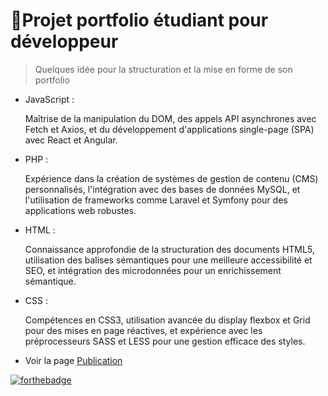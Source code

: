 # 🚀Projet portfolio étudiant pour développeur
> Quelques idée pour la structuration et la mise en forme de son portfolio 

* JavaScript :

    Maîtrise de la manipulation du DOM, des appels API asynchrones avec Fetch et Axios, et du développement d'applications single-page (SPA) avec React et Angular.
* PHP :

    Expérience dans la création de systèmes de gestion de contenu (CMS) personnalisés, l'intégration avec des bases de données MySQL, et l'utilisation de frameworks comme Laravel et Symfony pour des applications web robustes.
* HTML :

    Connaissance approfondie de la structuration des documents HTML5, utilisation des balises sémantiques pour une meilleure accessibilité et SEO, et intégration des microdonnées pour un enrichissement sémantique.
* CSS :

    Compétences en CSS3, utilisation avancée du display flexbox et Grid pour des mises en page réactives, et expérience avec les préprocesseurs SASS et LESS pour une gestion efficace des styles.
 
 * Voir la page [Publication](https://giusmili.github.io/Portfolio-structure/)

[![forthebadge](https://forthebadge.com/images/featured/featured-uses-html.svg)](https://forthebadge.com)